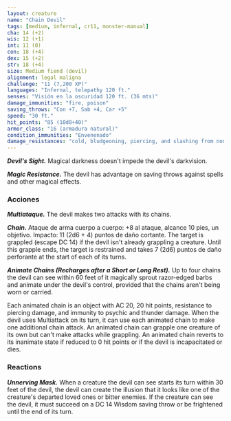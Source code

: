 ```yaml
---
layout: creature
name: "Chain Devil"
tags: [medium, infernal, cr11, monster-manual]
cha: 14 (+2)
wis: 12 (+1)
int: 11 (0)
con: 18 (+4)
dex: 15 (+2)
str: 18 (+4)
size: Medium fiend (devil)
alignment: legal maligna
challenge: "11 (7,200 XP)"
languages: "Infernal, telepathy 120 ft."
senses: "Visión en la oscuridad 120 ft. (36 mts)"
damage_immunities: "fire, poison"
saving_throws: "Con +7, Sab +4, Car +5"
speed: "30 ft."
hit_points: "85 (10d8+40)"
armor_class: "16 (armadura natural)"
condition_immunities: "Envenenado"
damage_resistances: "cold, bludgeoning, piercing, and slashing from nonmagical weapons that aren't silvered"
---
```


***Devil's Sight.*** Magical darkness doesn't impede the devil's darkvision.

***Magic Resistance.*** The devil has advantage on saving throws against spells and other magical effects.

### Acciones

***Multiataque.*** The devil makes two attacks with its chains.

***Chain.*** Ataque de arma cuerpo a cuerpo: +8 al ataque, alcance 10 pies, un objetivo. Impacto: 11 (2d6 + 4) puntos de daño cortante. The target is grappled (escape DC 14) if the devil isn't already grappling a creature. Until this grapple ends, the target is restrained and takes 7 (2d6) puntos de daño perforante at the start of each of its turns.

***Animate Chains (Recharges after a Short or Long Rest).*** Up to four chains the devil can see within 60 feet of it magically sprout razor-edged barbs and animate under the devil's control, provided that the chains aren't being worn or carried.

Each animated chain is an object with AC 20, 20 hit points, resistance to piercing damage, and immunity to psychic and thunder damage. When the devil uses Multiattack on its turn, it can use each animated chain to make one additional chain attack. An animated chain can grapple one creature of its own but can't make attacks while grappling. An animated chain reverts to its inanimate state if reduced to 0 hit points or if the devil is incapacitated or dies.

### Reactions

***Unnerving Mask.*** When a creature the devil can see starts its turn within 30 feet of the devil, the devil can create the illusion that it looks like one of the creature's departed loved ones or bitter enemies. If the creature can see the devil, it must succeed on a DC 14 Wisdom saving throw or be frightened until the end of its turn.